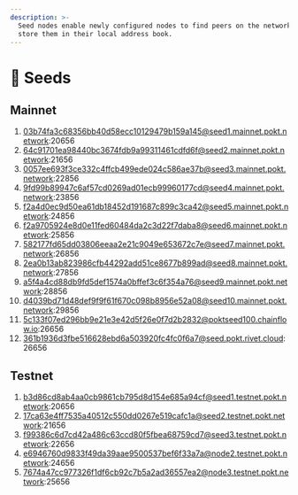 ```yaml
---
description: >-
  Seed nodes enable newly configured nodes to find peers on the network and
  store them in their local address book.
---
```


# 🌱 Seeds

## Mainnet

1. 03b74fa3c68356bb40d58ecc10129479b159a145@seed1.mainnet.pokt.network:20656
2. 64c91701ea98440bc3674fdb9a99311461cdfd6f@seed2.mainnet.pokt.network:21656
3. 0057ee693f3ce332c4ffcb499ede024c586ae37b@seed3.mainnet.pokt.network:22856
4. 9fd99b89947c6af57cd0269ad01ecb99960177cd@seed4.mainnet.pokt.network:23856
5. f2a4d0ec9d50ea61db18452d191687c899c3ca42@seed5.mainnet.pokt.network:24856
6. f2a9705924e8d0e11fed60484da2c3d22f7daba8@seed6.mainnet.pokt.network:25856
7. 582177fd65dd03806eeaa2e21c9049e653672c7e@seed7.mainnet.pokt.network:26856
8. 2ea0b13ab823986cfb44292add51ce8677b899ad@seed8.mainnet.pokt.network:27856
9. a5f4a4cd88db9fd5def1574a0bffef3c6f354a76@seed9.mainnet.pokt.network:28856
10. d4039bd71d48def9f9f61f670c098b8956e52a08@seed10.mainnet.pokt.network:29856
11. 5c133f07ed296bb9e21e3e42d5f26e0f7d2b2832@poktseed100.chainflow.io:26656
12. 361b1936d3fbe516628ebd6a503920fc4fc0f6a7@seed.pokt.rivet.cloud:26656

## Testnet

1. b3d86cd8ab4aa0cb9861cb795d8d154e685a94cf@seed1.testnet.pokt.network:20656
2. 17ca63e4ff7535a40512c550dd0267e519cafc1a@seed2.testnet.pokt.network:21656
3. f99386c6d7cd42a486c63ccd80f5fbea68759cd7@seed3.testnet.pokt.network:22656
4. e6946760d9833f49da39aae9500537bef6f33a7a@node2.testnet.pokt.network:24656
5. 7674a47cc977326f1df6cb92c7b5a2ad36557ea2@node3.testnet.pokt.network:25656
